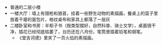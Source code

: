- 普通的二层小楼
- 一楼大厅：墙上有猎枪和狼首，挂着一些野生动物的素描画，餐桌上的篮子里放着干瘪的面包片，格纹桌布和家具上都落了一层灰
- 二楼卧室和书房：半柜子书（按类型摆好，自然科普、骑士文学），桌面很干净，插花已经彻底枯萎了，台历还在八月份，笔筒里插着铅笔和钢笔。
	- 《堂吉诃德》里夹了一页火焰的素描画。